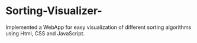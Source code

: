 # Sorting-Visualizer-
Implemented a WebApp for easy visualization of different sorting algorithms using Html, CSS and JavaScript.

